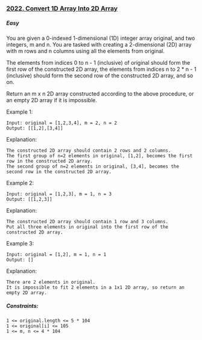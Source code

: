 ### [2022. Convert 1D Array Into 2D Array](https://leetcode.com/problems/convert-1d-array-into-2d-array/)

##### Easy


You are given a 0-indexed 1-dimensional (1D) integer array original, and two integers, m and n. You are tasked with creating a 2-dimensional (2D) array with m rows and n columns using all the elements from original.

The elements from indices 0 to n - 1 (inclusive) of original should form the first row of the constructed 2D array, the elements from indices n to 2 * n - 1 (inclusive) should form the second row of the constructed 2D array, and so on.

Return an m x n 2D array constructed according to the above procedure, or an empty 2D array if it is impossible.

 

Example 1:
```JS
Input: original = [1,2,3,4], m = 2, n = 2
Output: [[1,2],[3,4]]
```

Explanation: 
```JS
The constructed 2D array should contain 2 rows and 2 columns.
The first group of n=2 elements in original, [1,2], becomes the first row in the constructed 2D array.
The second group of n=2 elements in original, [3,4], becomes the second row in the constructed 2D array.
```


Example 2:
```JS
Input: original = [1,2,3], m = 1, n = 3
Output: [[1,2,3]]
```

Explanation: 
```JS
The constructed 2D array should contain 1 row and 3 columns.
Put all three elements in original into the first row of the constructed 2D array.
```


Example 3:
```JS
Input: original = [1,2], m = 1, n = 1
Output: []
```

Explanation: 
```JS
There are 2 elements in original.
It is impossible to fit 2 elements in a 1x1 2D array, so return an empty 2D array.
```

##### Constraints:
```JS
1 <= original.length <= 5 * 104
1 <= original[i] <= 105
1 <= m, n <= 4 * 104
```